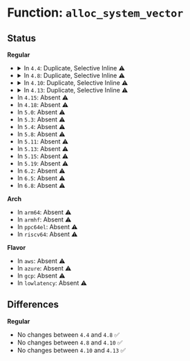 # Function: <code>alloc_system_vector</code>

## Status
<b>Regular</b>
<ul>
<li>
<details>
<summary>In <code>4.4</code>: Duplicate, Selective Inline ⚠️</summary>

```c
void alloc_system_vector(int vector);
```

**Collision:** Static Duplication

**Inline:** Selective

**Transformation:** False

**Instances:**

```
In arch/x86/kernel/irqinit.c (ffffffff8107cbd7)
Location: arch/x86/include/asm/desc.h:382
Inline: True
Direct callers:
  - arch/x86/kernel/irqinit.c:native_init_IRQ
  - arch/x86/kernel/irqinit.c:native_init_IRQ
  - arch/x86/kernel/irqinit.c:native_init_IRQ
  - arch/x86/kernel/irqinit.c:native_init_IRQ
  - arch/x86/kernel/irqinit.c:native_init_IRQ
  - arch/x86/kernel/irqinit.c:native_init_IRQ
  - arch/x86/kernel/irqinit.c:native_init_IRQ
  - arch/x86/kernel/irqinit.c:native_init_IRQ
  - arch/x86/kernel/irqinit.c:native_init_IRQ
  - arch/x86/kernel/irqinit.c:native_init_IRQ
  - arch/x86/kernel/irqinit.c:native_init_IRQ
  - arch/x86/kernel/irqinit.c:native_init_IRQ
  - arch/x86/kernel/irqinit.c:native_init_IRQ
  - arch/x86/kernel/irqinit.c:native_init_IRQ
```
```
In arch/x86/kernel/cpu/mshyperv.c (ffffffff8104f36d)
Location: arch/x86/include/asm/desc.h:382
Inline: True
```
```
In drivers/xen/events/events_base.c (ffffffff814c9d81)
Location: arch/x86/include/asm/desc.h:382
Inline: True
```
**Symbols:**

```
ffffffff8107cbd7-ffffffff8107cc09: alloc_system_vector (STB_LOCAL)
```
</details>
</li>
<li>
<details>
<summary>In <code>4.8</code>: Duplicate, Selective Inline ⚠️</summary>

```c
void alloc_system_vector(int vector);
```

**Collision:** Static Duplication

**Inline:** Selective

**Transformation:** False

**Instances:**

```
In arch/x86/kernel/irqinit.c (ffffffff8107e644)
Location: arch/x86/include/asm/desc.h:382
Inline: True
Direct callers:
  - arch/x86/kernel/irqinit.c:native_init_IRQ
  - arch/x86/kernel/irqinit.c:native_init_IRQ
  - arch/x86/kernel/irqinit.c:native_init_IRQ
  - arch/x86/kernel/irqinit.c:native_init_IRQ
  - arch/x86/kernel/irqinit.c:native_init_IRQ
  - arch/x86/kernel/irqinit.c:native_init_IRQ
  - arch/x86/kernel/irqinit.c:native_init_IRQ
  - arch/x86/kernel/irqinit.c:native_init_IRQ
  - arch/x86/kernel/irqinit.c:native_init_IRQ
  - arch/x86/kernel/irqinit.c:native_init_IRQ
  - arch/x86/kernel/irqinit.c:native_init_IRQ
  - arch/x86/kernel/irqinit.c:native_init_IRQ
  - arch/x86/kernel/irqinit.c:native_init_IRQ
  - arch/x86/kernel/irqinit.c:native_init_IRQ
```
```
In arch/x86/kernel/cpu/mshyperv.c (ffffffff8104f4bc)
Location: arch/x86/include/asm/desc.h:382
Inline: True
```
```
In drivers/xen/events/events_base.c (ffffffff8151a900)
Location: arch/x86/include/asm/desc.h:382
Inline: True
```
**Symbols:**

```
ffffffff8107e644-ffffffff8107e672: alloc_system_vector (STB_LOCAL)
```
</details>
</li>
<li>
<details>
<summary>In <code>4.10</code>: Duplicate, Selective Inline ⚠️</summary>

```c
void alloc_system_vector(int vector);
```

**Collision:** Static Duplication

**Inline:** Selective

**Transformation:** False

**Instances:**

```
In arch/x86/kernel/irqinit.c (ffffffff81082c57)
Location: arch/x86/include/asm/desc.h:382
Inline: True
Direct callers:
  - arch/x86/kernel/irqinit.c:native_init_IRQ
  - arch/x86/kernel/irqinit.c:native_init_IRQ
  - arch/x86/kernel/irqinit.c:native_init_IRQ
  - arch/x86/kernel/irqinit.c:native_init_IRQ
  - arch/x86/kernel/irqinit.c:native_init_IRQ
  - arch/x86/kernel/irqinit.c:native_init_IRQ
  - arch/x86/kernel/irqinit.c:native_init_IRQ
  - arch/x86/kernel/irqinit.c:native_init_IRQ
  - arch/x86/kernel/irqinit.c:native_init_IRQ
  - arch/x86/kernel/irqinit.c:native_init_IRQ
  - arch/x86/kernel/irqinit.c:native_init_IRQ
  - arch/x86/kernel/irqinit.c:native_init_IRQ
  - arch/x86/kernel/irqinit.c:native_init_IRQ
  - arch/x86/kernel/irqinit.c:native_init_IRQ
```
```
In arch/x86/kernel/cpu/mshyperv.c (ffffffff81051cbc)
Location: arch/x86/include/asm/desc.h:382
Inline: True
```
```
In drivers/xen/events/events_base.c (ffffffff81546dd2)
Location: arch/x86/include/asm/desc.h:382
Inline: True
```
**Symbols:**

```
ffffffff81082c57-ffffffff81082c85: alloc_system_vector (STB_LOCAL)
```
</details>
</li>
<li>
<details>
<summary>In <code>4.13</code>: Duplicate, Selective Inline ⚠️</summary>

```c
void alloc_system_vector(int vector);
```

**Collision:** Static Duplication

**Inline:** Selective

**Transformation:** False

**Instances:**

```
In arch/x86/kernel/irqinit.c (ffffffff81030961)
Location: arch/x86/include/asm/desc.h:489
Inline: True
Direct callers:
  - arch/x86/kernel/irqinit.c:native_init_IRQ
  - arch/x86/kernel/irqinit.c:native_init_IRQ
  - arch/x86/kernel/irqinit.c:native_init_IRQ
  - arch/x86/kernel/irqinit.c:native_init_IRQ
  - arch/x86/kernel/irqinit.c:native_init_IRQ
  - arch/x86/kernel/irqinit.c:native_init_IRQ
  - arch/x86/kernel/irqinit.c:native_init_IRQ
  - arch/x86/kernel/irqinit.c:native_init_IRQ
  - arch/x86/kernel/irqinit.c:native_init_IRQ
  - arch/x86/kernel/irqinit.c:native_init_IRQ
  - arch/x86/kernel/irqinit.c:native_init_IRQ
  - arch/x86/kernel/irqinit.c:native_init_IRQ
  - arch/x86/kernel/irqinit.c:native_init_IRQ
  - arch/x86/kernel/irqinit.c:native_init_IRQ
  - arch/x86/kernel/irqinit.c:native_init_IRQ
```
```
In arch/x86/kernel/cpu/mshyperv.c (ffffffff810517dc)
Location: arch/x86/include/asm/desc.h:489
Inline: True
```
```
In drivers/xen/events/events_base.c (ffffffff8155abc0)
Location: arch/x86/include/asm/desc.h:489
Inline: True
```
**Symbols:**

```
ffffffff81030961-ffffffff8103098f: alloc_system_vector (STB_LOCAL)
```
</details>
</li>
<li>
In <code>4.15</code>: Absent ⚠️
</li>
<li>
In <code>4.18</code>: Absent ⚠️
</li>
<li>
In <code>5.0</code>: Absent ⚠️
</li>
<li>
In <code>5.3</code>: Absent ⚠️
</li>
<li>
In <code>5.4</code>: Absent ⚠️
</li>
<li>
In <code>5.8</code>: Absent ⚠️
</li>
<li>
In <code>5.11</code>: Absent ⚠️
</li>
<li>
In <code>5.13</code>: Absent ⚠️
</li>
<li>
In <code>5.15</code>: Absent ⚠️
</li>
<li>
In <code>5.19</code>: Absent ⚠️
</li>
<li>
In <code>6.2</code>: Absent ⚠️
</li>
<li>
In <code>6.5</code>: Absent ⚠️
</li>
<li>
In <code>6.8</code>: Absent ⚠️
</li>
</ul>
<b>Arch</b>
<ul>
<li>
In <code>arm64</code>: Absent ⚠️
</li>
<li>
In <code>armhf</code>: Absent ⚠️
</li>
<li>
In <code>ppc64el</code>: Absent ⚠️
</li>
<li>
In <code>riscv64</code>: Absent ⚠️
</li>
</ul>
<b>Flavor</b>
<ul>
<li>
In <code>aws</code>: Absent ⚠️
</li>
<li>
In <code>azure</code>: Absent ⚠️
</li>
<li>
In <code>gcp</code>: Absent ⚠️
</li>
<li>
In <code>lowlatency</code>: Absent ⚠️
</li>
</ul>

## Differences
<b>Regular</b>
<ul>
<li>
No changes between <code>4.4</code> and <code>4.8</code> ✅
</li>
<li>
No changes between <code>4.8</code> and <code>4.10</code> ✅
</li>
<li>
No changes between <code>4.10</code> and <code>4.13</code> ✅
</li>
</ul>
